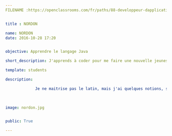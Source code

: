 ```yaml
---
FILENAME :https://openclassrooms.com/fr/paths/88-developpeur-dapplication-java/georgesnordon


title : NORDON

name: NORDON
date: 2016-10-28 17:20


objective: Apprendre le langage Java

short_description: J'apprends à coder pour me faire une nouvelle jeunesse, je retournerai environ 40 ans en arrière.

template: students

description:

             Je ne maitrise pas le latin, mais j'ai quelques notions, sans doute peu utiles en Java. Mai qui peuvent toujours servir dans           d'autres circonstances : Morituri te salutant. Quo vadis ? Errare humanum est sed perseverare diabolicum. But probably more               useful when it comes to learning Java, I can read and write English rather well. But I admit I have no credit for that because           my mother and her family are English from Western Super Mare and from Derby. Ich kann auch ein wenig deutsch sprechen, nur               nicht so gut. Aber am besten natürlich möchte ich Java lernen and flüssig sprechen können.
   
 

image: nordon.jpg


public: True

---
```



